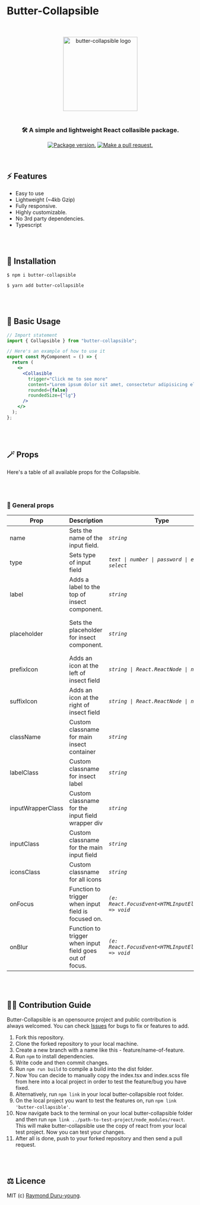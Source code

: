 # Butter-Collapsible

<div align="center">
  <br />
  <br />
  <img src="https://res.cloudinary.com/kadet/image/upload/v1642358094/insect/logo_dbzodw.svg" width="200" height="auto" alt="butter-collapsible logo" align="center" />
  <br />
  <br />
  <h3 align="center">🛠 A simple and lightweight React collasible package.</h3>

  <p align="center">
  <a href="https://npm.im/butter-collapsible"><img src="https://img.shields.io/npm/v/butter-collapsible.svg?color=brightgreen&style=flat-square" alt="Package version."></a>
  <a href="http://makeapullrequest.com"><img src="https://img.shields.io/badge/PR(s)-welcome-brightgreen.svg?style=flat-square" alt="Make a pull request."></a>
  </p>
</div>

<br />

## ⚡️ Features

- Easy to use
- Lightweight (~4kb Gzip)
- Fully responsive.
- Highly customizable.
- No 3rd party dependencies.
- Typescript

<br />
<br />

## 💾 Installation

```
$ npm i butter-collapsible
```

```
$ yarn add butter-collapsible
```

<br />
<br />

## 📄 Basic Usage

```jsx
// Import statement
import { Collapsible } from "butter-collapsible";

// Here's an example of how to use it
export const MyComponent = () => {
  return (
    <>
      <Collasible
        trigger="Click me to see more"
        content="Lorem ipsum dolor sit amet, consectetur adipisicing elit. Ducimus officia voluptate totam minima cum? Laboriosam, recusandae veritatis dolore saepe quibusdam nesciunt esse delectus aut consequuntur ex aliquid, enim cupiditate commodi!"
        rounded={false}
        roundedSize={"lg"}
      />
    </>
  );
};
```

<br />
<br />

## 🪄 Props

Here's a table of all available props for the Collapsible.

<br />
<br />

### 🧩 General props

| Prop              | Description                                             | Type                                                | default                   |
| ----------------- | ------------------------------------------------------- | --------------------------------------------------- | ------------------------- |
| name              | Sets the name of the input field.                       | _`string`_                                          |
| type              | Sets type of input field                                | _`text \| number \| password \| email \| select`_   | text                      |
| label             | Adds a label to the top of insect component.            | _`string`_                                          |
| placeholder       | Sets the placeholder for insect component.              | _`string`_                                          | Input or select an option |
| prefixIcon        | Adds an icon at the left of insect field                | _`string \| React.ReactNode \| null`_               |
| suffixIcon        | Adds an icon at the right of insect field               | _`string \| React.ReactNode \| null`_               |
| className         | Custom classname for main insect container              | _`string`_                                          |
| labelClass        | Custom classname for insect label                       | _`string`_                                          |
| inputWrapperClass | Custom classname for the input field wrapper div        | _`string`_                                          |
| inputClass        | Custom classname for the main input field               | _`string`_                                          |
| iconsClass        | Custom classname for all icons                          | _`string`_                                          |
| onFocus           | Function to trigger when input field is focused on.     | _`(e: React.FocusEvent<HTMLInputElement>) => void`_ |
| onBlur            | Function to trigger when input field goes out of focus. | _`(e: React.FocusEvent<HTMLInputElement>) => void`_ |

<br />
<br />

## 👷🏽 Contribution Guide

Butter-Collapsible is an opensource project and public contribution is always welcomed. You can check [Issues](https://github.com/duruyoungcr/butter-collapsible/issues) for bugs to fix or features to add.

1. Fork this repository.
2. Clone the forked repository to your local machine.
3. Create a new branch with a name like this - feature/name-of-feature.
4. Run `npm` to install dependencies.
5. Write code and then commit changes.
6. Run `npm run build` to compile a build into the dist folder.
7. Now You can decide to manually copy the index.tsx and index.scss file from here into a local project in order to test the feature/bug you have fixed.
8. Alternatively, run `npm link` in your local butter-collapsible root folder.
9. On the local project you want to test the features on, run `npm link 'butter-collapsible'`.
10. Now navigate back to the terminal on your local butter-collapsible folder and then run `npm link ../path-to-test-project/node_modules/react`. This will make butter-collapsible use the copy of react from your local test project. Now you can test your changes.
11. After all is done, push to your forked repository and then send a pull request.

<br />
<br />

## ⚖️ Licence

MIT (c) [Raymond Duru-young](https://dycr.dev).
